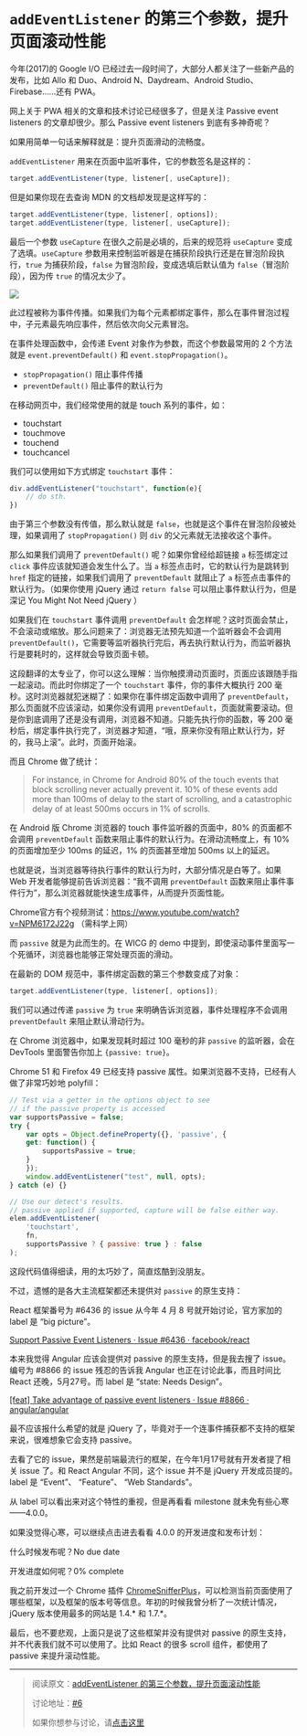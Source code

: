 # `addEventListener` 的第三个参数，提升页面滚动性能

今年(2017)的 Google I/O 已经过去一段时间了，大部分人都关注了一些新产品的发布，比如 Allo 和 Duo、Android N、Daydream、Android Studio、Firebase……还有 PWA。

网上关于 PWA 相关的文章和技术讨论已经很多了，但是关注 Passive event listeners 的文章却很少。那么 Passive event listeners 到底有多神奇呢？

如果用简单一句话来解释就是：提升页面滑动的流畅度。

`addEventListener` 用来在页面中监听事件，它的参数签名是这样的：

```js
target.addEventListener(type, listener[, useCapture]);
```

但是如果你现在去查询 MDN 的文档却发现是这样写的：

```js
target.addEventListener(type, listener[, options]);
target.addEventListener(type, listener[, useCapture]);
```

最后一个参数 `useCapture` 在很久之前是必填的，后来的规范将 `useCapture` 变成了选填。`useCapture` 参数用来控制监听器是在捕获阶段执行还是在冒泡阶段执行，`true` 为捕获阶段，`false` 为冒泡阶段，变成选填后默认值为 `false`（冒泡阶段），因为传 `true` 的情况太少了。

![][1]

此过程被称为事件传播。如果我们为每个元素都绑定事件，那么在事件冒泡过程中，子元素最先响应事件，然后依次向父元素冒泡。

在事件处理函数中，会传递 Event 对象作为参数，而这个参数最常用的 2 个方法就是 `event.preventDefault()` 和 `event.stopPropagation()`。

- `stopPropagation()` 阻止事件传播
- `preventDefault()` 阻止事件的默认行为

在移动网页中，我们经常使用的就是 touch 系列的事件，如：

 - touchstart
 - touchmove
 - touchend
 - touchcancel

我们可以使用如下方式绑定 `touchstart` 事件：

```js
div.addEventListener("touchstart", function(e){
    // do sth.
})
```

由于第三个参数没有传值，那么默认就是 `false`，也就是这个事件在冒泡阶段被处理，如果调用了 `stopPropagation()` 则 `div` 的父元素就无法接收这个事件。

那么如果我们调用了 `preventDefault()` 呢？如果你曾经给超链接 `a` 标签绑定过 `click` 事件应该就知道会发生什么了。当 `a` 标签点击时，它的默认行为是跳转到 `href` 指定的链接，如果我们调用了 `preventDefault` 就阻止了 `a` 标签点击事件的默认行为。（如果你使用 jQuery 通过 `return false` 可以阻止事件默认行为，但是深记 You Might Not Need jQuery ）

如果我们在 `touchstart` 事件调用 `preventDefault` 会怎样呢？这时页面会禁止，不会滚动或缩放。那么问题来了：浏览器无法预先知道一个监听器会不会调用 `preventDefault()`，它需要等监听器执行完后，再去执行默认行为，而监听器执行是要耗时的，这样就会导致页面卡顿。

这段翻译的太专业了，你可以这么理解：当你触摸滑动页面时，页面应该跟随手指一起滚动。而此时你绑定了一个 `touchstart` 事件，你的事件大概执行 200 毫秒。这时浏览器就犯迷糊了：如果你在事件绑定函数中调用了 `preventDefault`，那么页面就不应该滚动，如果你没有调用 `preventDefault`，页面就需要滚动。但是你到底调用了还是没有调用，浏览器不知道。只能先执行你的函数，等 200 毫秒后，绑定事件执行完了，浏览器才知道，“哦，原来你没有阻止默认行为，好的，我马上滚”。此时，页面开始滚。

而且 Chrome 做了统计：

> For instance, in Chrome for Android 80% of the touch events that block
> scrolling never actually prevent it. 10% of these events add more than
> 100ms of delay to the start of scrolling, and a catastrophic delay of
> at least 500ms occurs in 1% of scrolls.

在 Android 版 Chrome 浏览器的 touch 事件监听器的页面中，80% 的页面都不会调用 `preventDefault` 函数来阻止事件的默认行为。在滑动流畅度上，有 10% 的页面增加至少 100ms 的延迟，1% 的页面甚至增加 500ms 以上的延迟。

也就是说，当浏览器等待执行事件的默认行为时，大部分情况是白等了。如果 Web 开发者能够提前告诉浏览器：“我不调用 `preventDefault` 函数来阻止事件事件行为”，那么浏览器就能快速生成事件，从而提升页面性能。

Chrome官方有个视频测试：https://www.youtube.com/watch?v=NPM6172J22g （需科学上网）

而 `passive` 就是为此而生的。在 WICG 的 demo 中提到，即使滚动事件里面写一个死循环，浏览器也能够正常处理页面的滑动。

在最新的 DOM 规范中，事件绑定函数的第三个参数变成了对象：

```js
target.addEventListener(type, listener[, options]);
```

我们可以通过传递 `passive` 为 `true` 来明确告诉浏览器，事件处理程序不会调用 `preventDefault` 来阻止默认滑动行为。

在 Chrome 浏览器中，如果发现耗时超过 100 毫秒的非 `passive` 的监听器，会在 DevTools 里面警告你加上 `{passive: true}`。

Chrome 51 和 Firefox 49 已经支持 passive 属性。如果浏览器不支持，已经有人做了非常巧妙地 polyfill：

```js
// Test via a getter in the options object to see 
// if the passive property is accessed
var supportsPassive = false;
try {
    var opts = Object.defineProperty({}, 'passive', {
    get: function() {
        supportsPassive = true;
    }
    });
    window.addEventListener("test", null, opts);
} catch (e) {}

// Use our detect's results. 
// passive applied if supported, capture will be false either way.
elem.addEventListener(
    'touchstart',
    fn,
    supportsPassive ? { passive: true } : false
); 
```

这段代码值得细读，用的太巧妙了，简直炫酷到没朋友。

不过，遗憾的是各大主流框架都还未提供对 `passive` 的原生支持：

React 框架番号为 #6436 的 issue 从今年 4 月 8 号就开始讨论，官方家加的 label 是 “big picture”。

[Support Passive Event Listeners · Issue #6436 · facebook/react][2]

本来我觉得 Angular 应该会提供对 passive 的原生支持，但是我去搜了 issue。编号为 #8866 的 issue 残忍的告诉我 Angular 也正在讨论此事，而且时间比 React 还晚，5月27号。而 label 是 “state: Needs Design”。

[\[feat\] Take advantage of passive event listeners · Issue #8866 · angular/angular][3]

最不应该报什么希望的就是 jQuery 了，毕竟对于一个连事件捕获都不支持的框架来说，很难想象它会支持 passive。

去看了它的 issue，果然是前端最流行的框架，在今年1月17号就有开发者提了相关 issue 了。和 React Angular 不同，这个 issue 并不是 jQuery 开发成员提的。label 是 “Event”、 “Feature”、 “Web Standards”。

从 label 可以看出来对这个特性的重视，但是再看看 milestone 就未免有些心寒——4.0.0。

如果没觉得心寒，可以继续点击进去看看 4.0.0 的开发进度和发布计划：

什么时候发布呢？No due date

开发进度如何呢？0% complete

我之前开发过一个 Chrome 插件 [ChromeSnifferPlus][4]，可以检测当前页面使用了哪些框架，以及框架的版本号等信息。年初的时候我曾分析了一次统计情况，jQuery 版本使用最多的网站是 1.4.* 和 1.7.*。

最后，也不要悲观，上面只是说了这些框架并没有提供对 passive 的原生支持，并不代表我们就不可以使用了。比如 React 的很多 scroll 组件，都使用了 passive 来提升滚动性能。

  [1]: /assets/event-propagation.png
  [2]: https://github.com/facebook/react/issues/6436
  [3]: https://github.com/angular/angular/issues/8866
  [4]: https://github.com/justjavac/ChromeSnifferPlus

-----------

> 阅读原文：[addEventListener 的第三个参数，提升页面滚动性能](https://github.com/justjavac/the-front-end-knowledge-you-may-not-know/blob/master/archives/006-web-scrolling-performance-optimization-passive-event-listeners.md)
>
> 讨论地址：[#6](https://github.com/justjavac/the-front-end-knowledge-you-may-not-know/issues/6)
> 
> 如果你想参与讨论，请[点击这里](https://github.com/justjavac/the-front-end-knowledge-you-may-not-know)
